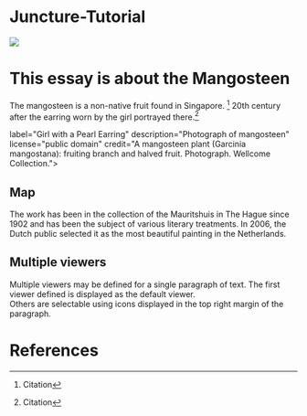 # Juncture-Tutorial

<a href="https://juncture-digital.org"><img src="https://juncture-digital.org/images/ve-button.png"></a>

<param ve-config 
       title="Essay Title"
       author="Author"
       banner="https://iiif.wellcomecollection.org/image/V0044770/full/1338%2C/0/default.jpg" 
       layout="vertical">

<!-- Entities discussed throughout the essay are typically defined before the essay text and
     are thus available in all text.  Entity identifiers (QIDs) can be found in either
     Wikipedia or Wikidata (https://www.wikidata.org)> -->
<param ve-entity eid="Q170662"> <!-- Mangosteen -->


# This essay is about the Mangosteen

<param ve-image 
       

The mangosteen is a non-native fruit found in Singapore. [^1]
20th century after the earring worn by the girl portrayed there.[^1]
<param ve-image 
       manifest="https://iiif.wellcomecollection.org/image/V0044770/full/1338%2C/0/default.jpg">label="Girl with a Pearl Earring" 
       description="Photograph of mangosteen" 
       license="public domain" 
       credit="A mangosteen plant (Garcinia mangostana): fruiting branch and halved fruit. Photograph. Wellcome Collection.">

## Map

The work has been in the collection of the Mauritshuis in The Hague since 1902 and has been the subject of various 
literary treatments. In 2006, the Dutch public selected it as the most beautiful painting in the Netherlands.
<param ve-map center="Q36600" zoom="11" prefer-geojson>

## Multiple viewers

Multiple viewers may be defined for a single paragraph of text.  The first viewer defined is displayed as the default viewer.  
Others are selectable using icons displayed in the top right margin of the paragraph.
<param ve-image 
       manifest="https://iiif.juncture-digital.org/manifest/6dd738aed85597cac540ad31dd5818e86ef7f2918c7b43a9eb3123d5538e6e4c">
<param ve-map center="Q36600" zoom="11">

# References

[^1]: Citation
